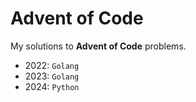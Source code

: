 # Advent of Code

My solutions to **Advent of Code** problems.

- 2022: `Golang`
- 2023: `Golang`
- 2024: `Python`